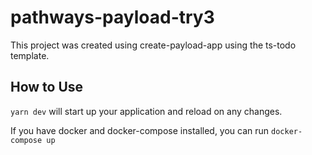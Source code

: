 # pathways-payload-try3

This project was created using create-payload-app using the ts-todo template.

## How to Use

`yarn dev` will start up your application and reload on any changes.

If you have docker and docker-compose installed, you can run `docker-compose up`
